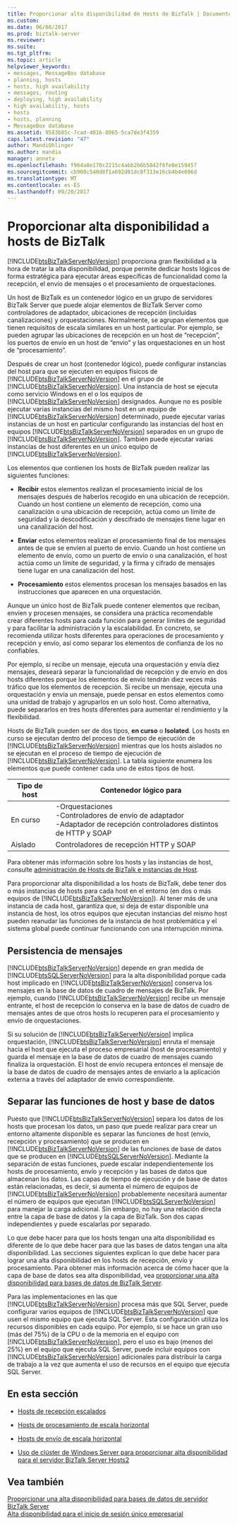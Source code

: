 ```yaml
---
title: Proporcionar alta disponibilidad de Hosts de BizTalk | Documentos de Microsoft
ms.custom: 
ms.date: 06/08/2017
ms.prod: biztalk-server
ms.reviewer: 
ms.suite: 
ms.tgt_pltfrm: 
ms.topic: article
helpviewer_keywords:
- messages, MessageBox database
- planning, hosts
- hosts, high availability
- messages, routing
- deploying, high availability
- high availability, hosts
- hosts
- hosts, planning
- MessageBox database
ms.assetid: 9583b85c-7cad-4016-8065-5ca7de3f4359
caps.latest.revision: "47"
author: MandiOhlinger
ms.author: mandia
manager: anneta
ms.openlocfilehash: f964a8e170c2215c4abb2b6b5842f8fe0e159457
ms.sourcegitcommit: cb908c540d8f1a692d01dc8f313e16cb4b4e696d
ms.translationtype: MT
ms.contentlocale: es-ES
ms.lasthandoff: 09/20/2017
---
```

# <a name="providing-high-availability-for-biztalk-hosts"></a>Proporcionar alta disponibilidad a hosts de BizTalk
[!INCLUDE[btsBizTalkServerNoVersion](../includes/btsbiztalkservernoversion-md.md)] proporciona gran flexibilidad a la hora de tratar la alta disponibilidad, porque permite dedicar hosts lógicos de forma estratégica para ejecutar áreas específicas de funcionalidad como la recepción, el envío de mensajes o el procesamiento de orquestaciones.  
  
 Un host de BizTalk es un contenedor lógico en un grupo de servidores BizTalk Server que puede alojar elementos de BizTalk Server como controladores de adaptador, ubicaciones de recepción (incluidas canalizaciones) y orquestaciones. Normalmente, se agrupan elementos que tienen requisitos de escala similares en un host particular. Por ejemplo, se pueden agrupar las ubicaciones de recepción en un host de “recepción”, los puertos de envío en un host de “envío” y las orquestaciones en un host de “procesamiento”.  
  
 Después de crear un host (contenedor lógico), puede configurar instancias del host para que se ejecuten en equipos físicos de [!INCLUDE[btsBizTalkServerNoVersion](../includes/btsbiztalkservernoversion-md.md)] en el grupo de [!INCLUDE[btsBizTalkServerNoVersion](../includes/btsbiztalkservernoversion-md.md)]. Una instancia de host se ejecuta como servicio Windows en el o los equipos de [!INCLUDE[btsBizTalkServerNoVersion](../includes/btsbiztalkservernoversion-md.md)] designados. Aunque no es posible ejecutar varias instancias del mismo host en un equipo de [!INCLUDE[btsBizTalkServerNoVersion](../includes/btsbiztalkservernoversion-md.md)] determinado, puede ejecutar varias instancias de un host en particular configurando las instancias del host en equipos [!INCLUDE[btsBizTalkServerNoVersion](../includes/btsbiztalkservernoversion-md.md)] separados en un grupo de [!INCLUDE[btsBizTalkServerNoVersion](../includes/btsbiztalkservernoversion-md.md)]. También puede ejecutar varias instancias de host diferentes en un único equipo de [!INCLUDE[btsBizTalkServerNoVersion](../includes/btsbiztalkservernoversion-md.md)].  
  
 Los elementos que contienen los hosts de BizTalk pueden realizar las siguientes funciones:  
  
-   **Recibir** estos elementos realizan el procesamiento inicial de los mensajes después de haberlos recogido en una ubicación de recepción. Cuando un host contiene un elemento de recepción, como una canalización o una ubicación de recepción, actúa como un límite de seguridad y la descodificación y descifrado de mensajes tiene lugar en una canalización del host.  
  
-   **Enviar** estos elementos realizan el procesamiento final de los mensajes antes de que se envíen al puerto de envío. Cuando un host contiene un elemento de envío, como un puerto de envío o una canalización, el host actúa como un límite de seguridad, y la firma y cifrado de mensajes tiene lugar en una canalización del host.  
  
-   **Procesamiento** estos elementos procesan los mensajes basados en las instrucciones que aparecen en una orquestación.  
  
 Aunque un único host de BizTalk puede contener elementos que reciban, envíen y procesen mensajes, se considera una práctica recomendable crear diferentes hosts para cada función para generar límites de seguridad y para facilitar la administración y la escalabilidad. En concreto, se recomienda utilizar hosts diferentes para operaciones de procesamiento y recepción y envío, así como separar los elementos de confianza de los no confiables.  
  
 Por ejemplo, si recibe un mensaje, ejecuta una orquestación y envía diez mensajes, deseará separar la funcionalidad de recepción y de envío en dos hosts diferentes porque los elementos de envío tendrán diez veces más tráfico que los elementos de recepción. Si recibe un mensaje, ejecuta una orquestación y envía un mensaje, puede pensar en estos elementos como una unidad de trabajo y agruparlos en un solo host. Como alternativa, puede separarlos en tres hosts diferentes para aumentar el rendimiento y la flexibilidad.  
  
 Hosts de BizTalk pueden ser de dos tipos, **en curso** o **Isolated**. Los hosts en curso se ejecutan dentro del proceso de tiempo de ejecución de [!INCLUDE[btsBizTalkServerNoVersion](../includes/btsbiztalkservernoversion-md.md)] mientras que los hosts aislados no se ejecutan en el proceso de tiempo de ejecución de [!INCLUDE[btsBizTalkServerNoVersion](../includes/btsbiztalkservernoversion-md.md)]. La tabla siguiente enumera los elementos que puede contener cada uno de estos tipos de host.  
  
|**Tipo de host**|**Contenedor lógico para**|  
|-------------------|-------------------------------|  
|En curso|-Orquestaciones<br />-Controladores de envío de adaptador<br />-Adaptador de recepción controladores distintos de HTTP y SOAP|  
|Aislado|Controladores de recepción HTTP y SOAP|  
  
 Para obtener más información sobre los hosts y las instancias de host, consulte [administración de Hosts de BizTalk e instancias de Host](../core/managing-biztalk-hosts-and-host-instances.md).  
  
 Para proporcionar alta disponibilidad a los hosts de BizTalk, debe tener dos o más instancias de hosts para cada host en el entorno (en dos o más equipos de [!INCLUDE[btsBizTalkServerNoVersion](../includes/btsbiztalkservernoversion-md.md)]). Al tener más de una instancia de cada host, garantiza que, si deja de estar disponible una instancia de host, los otros equipos que ejecutan instancias del mismo host pueden reanudar las funciones de la instancia de host problemática y el sistema global puede continuar funcionando con una interrupción mínima.  
  
## <a name="message-persistence"></a>Persistencia de mensajes  
 [!INCLUDE[btsBizTalkServerNoVersion](../includes/btsbiztalkservernoversion-md.md)] depende en gran medida de [!INCLUDE[btsSQLServerNoVersion](../includes/btssqlservernoversion-md.md)] para la alta disponibilidad porque cada host implicado en [!INCLUDE[btsBizTalkServerNoVersion](../includes/btsbiztalkservernoversion-md.md)] conserva los mensajes en la base de datos de cuadro de mensajes de BizTalk. Por ejemplo, cuando [!INCLUDE[btsBizTalkServerNoVersion](../includes/btsbiztalkservernoversion-md.md)] recibe un mensaje entrante, el host de recepción lo conserva en la base de datos de cuadro de mensajes antes de que otros hosts lo recuperen para el procesamiento y envío de orquestaciones.  
  
 Si su solución de [!INCLUDE[btsBizTalkServerNoVersion](../includes/btsbiztalkservernoversion-md.md)] implica orquestación, [!INCLUDE[btsBizTalkServerNoVersion](../includes/btsbiztalkservernoversion-md.md)] enruta el mensaje hacia el host que ejecuta el proceso empresarial (host de procesamiento) y guarda el mensaje en la base de datos de cuadro de mensajes cuando finaliza la orquestación. El host de envío recupera entonces el mensaje de la base de datos de cuadro de mensajes antes de enviarlo a la aplicación externa a través del adaptador de envío correspondiente.  
  
## <a name="separating-the-host-and-database-functions"></a>Separar las funciones de host y base de datos  
 Puesto que [!INCLUDE[btsBizTalkServerNoVersion](../includes/btsbiztalkservernoversion-md.md)] separa los datos de los hosts que procesan los datos, un paso que puede realizar para crear un entorno altamente disponible es separar las funciones de host (envío, recepción y procesamiento) que se producen en [!INCLUDE[btsBizTalkServerNoVersion](../includes/btsbiztalkservernoversion-md.md)] de las funciones de base de datos que se producen en [!INCLUDE[btsSQLServerNoVersion](../includes/btssqlservernoversion-md.md)]. Mediante la separación de estas funciones, puede escalar independientemente los hosts de procesamiento, envío y recepción y las bases de datos que almacenan los datos. Las capas de tiempo de ejecución y de base de datos están relacionadas, es decir, si aumenta el número de equipos de [!INCLUDE[btsBizTalkServerNoVersion](../includes/btsbiztalkservernoversion-md.md)] probablemente necesitará aumentar el número de equipos que ejecutan [!INCLUDE[btsSQLServerNoVersion](../includes/btssqlservernoversion-md.md)] para manejar la carga adicional. Sin embargo, no hay una relación directa entre la capa de base de datos y la capa de BizTalk. Son dos capas independientes y puede escalarlas por separado.  
  
 Lo que debe hacer para que los hosts tengan una alta disponibilidad es diferente de lo que debe hacer para que las bases de datos tengan una alta disponibilidad. Las secciones siguientes explican lo que debe hacer para lograr una alta disponibilidad en los hosts de recepción, envío y procesamiento. Para obtener más información acerca de cómo hacer que la capa de base de datos sea alta disponibilidad, vea [proporcionar una alta disponibilidad para bases de datos de BizTalk Server](../core/providing-high-availability-for-biztalk-server-databases.md).  
  
 Para las implementaciones en las que [!INCLUDE[btsBizTalkServerNoVersion](../includes/btsbiztalkservernoversion-md.md)] procesa más que SQL Server, puede configurar varios equipos de [!INCLUDE[btsBizTalkServerNoVersion](../includes/btsbiztalkservernoversion-md.md)] que usen el mismo equipo que ejecuta SQL Server. Esta configuración utiliza los recursos disponibles en cada equipo. Por ejemplo, si se hace un gran uso (más del 75%) de la CPU o de la memoria en el equipo con [!INCLUDE[btsBizTalkServerNoVersion](../includes/btsbiztalkservernoversion-md.md)], pero el uso es bajo (menos del 25%) en el equipo que ejecuta SQL Server, puede incluir equipos con [!INCLUDE[btsBizTalkServerNoVersion](../includes/btsbiztalkservernoversion-md.md)] adicionales para distribuir la carga de trabajo a la vez que aumenta el uso de recursos en el equipo que ejecuta SQL Server.  
  
## <a name="in-this-section"></a>En esta sección  
  
-   [Hosts de recepción escalados](../core/scaled-out-receiving-hosts.md)  
  
-   [Hosts de procesamiento de escala horizontal](../core/scaled-out-processing-hosts.md)  
  
-   [Hosts de envío de escala horizontal](../core/scaled-out-sending-hosts.md)  
  
-   [Uso de clúster de Windows Server para proporcionar alta disponibilidad para el servidor BizTalk Server Hosts2](../core/use-windows-cluster-to-provide-high-availability-for-biztalk-hosts.md)  
  
## <a name="see-also"></a>Vea también  
 [Proporcionar una alta disponibilidad para bases de datos de servidor BizTalk Server](../core/providing-high-availability-for-biztalk-server-databases.md)   
 [Alta disponibilidad para el inicio de sesión único empresarial](../core/high-availability-for-enterprise-single-sign-on.md)